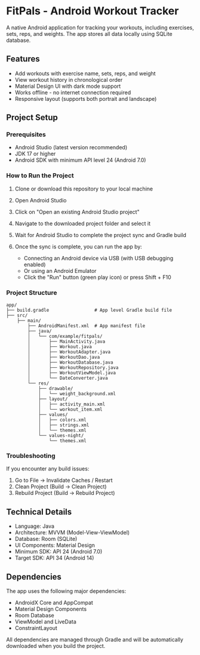 # FitPals - Android Workout Tracker

A native Android application for tracking your workouts, including exercises, sets, reps, and weights. The app stores all data locally using SQLite database.

## Features
- Add workouts with exercise name, sets, reps, and weight
- View workout history in chronological order
- Material Design UI with dark mode support
- Works offline - no internet connection required
- Responsive layout (supports both portrait and landscape)

## Project Setup

### Prerequisites
- Android Studio (latest version recommended)
- JDK 17 or higher
- Android SDK with minimum API level 24 (Android 7.0)

### How to Run the Project

1. Clone or download this repository to your local machine

2. Open Android Studio

3. Click on "Open an existing Android Studio project"

4. Navigate to the downloaded project folder and select it

5. Wait for Android Studio to complete the project sync and Gradle build

6. Once the sync is complete, you can run the app by:
   - Connecting an Android device via USB (with USB debugging enabled)
   - Or using an Android Emulator
   - Click the "Run" button (green play icon) or press Shift + F10

### Project Structure
```
app/
├── build.gradle                 # App level Gradle build file
├── src/
    ├── main/
        ├── AndroidManifest.xml  # App manifest file
        ├── java/
        │   └── com/example/fitpals/
        │       ├── MainActivity.java
        │       ├── Workout.java
        │       ├── WorkoutAdapter.java
        │       ├── WorkoutDao.java
        │       ├── WorkoutDatabase.java
        │       ├── WorkoutRepository.java
        │       ├── WorkoutViewModel.java
        │       └── DateConverter.java
        └── res/
            ├── drawable/
            │   └── weight_background.xml
            ├── layout/
            │   ├── activity_main.xml
            │   └── workout_item.xml
            ├── values/
            │   ├── colors.xml
            │   ├── strings.xml
            │   └── themes.xml
            └── values-night/
                └── themes.xml
```

### Troubleshooting

If you encounter any build issues:
1. Go to File -> Invalidate Caches / Restart
2. Clean Project (Build -> Clean Project)
3. Rebuild Project (Build -> Rebuild Project)

## Technical Details

- Language: Java
- Architecture: MVVM (Model-View-ViewModel)
- Database: Room (SQLite)
- UI Components: Material Design
- Minimum SDK: API 24 (Android 7.0)
- Target SDK: API 34 (Android 14)

## Dependencies

The app uses the following major dependencies:
- AndroidX Core and AppCompat
- Material Design Components
- Room Database
- ViewModel and LiveData
- ConstraintLayout

All dependencies are managed through Gradle and will be automatically downloaded when you build the project.
